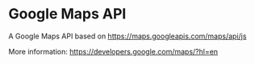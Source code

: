# Google Maps API

A Google Maps API based on https://maps.googleapis.com/maps/api/js

More information: https://developers.google.com/maps/?hl=en
